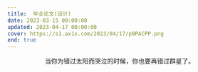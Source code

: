 ```yaml
---
title: 	毕业论文(设计)
date: 2023-03-15 00:00:00
updated: 2023-04-17 00:00:00
cover: https://s1.ax1x.com/2023/04/17/p9PACPP.png
end: true
---
```


<p style="text-align:center">当你为错过太阳而哭泣的时候，你也要再错过群星了。</p>

<!-- more -->